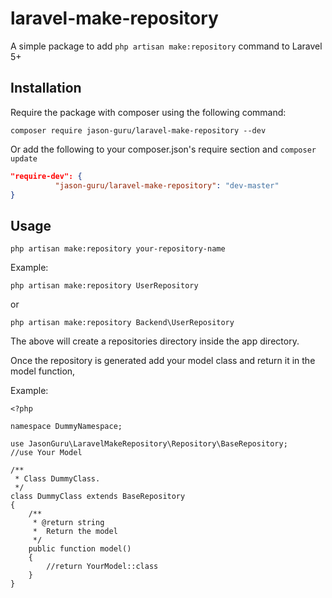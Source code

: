 # laravel-make-repository
A simple package to add `php artisan make:repository` command to Laravel 5+

## Installation
Require the package with composer using the following command:

`composer require jason-guru/laravel-make-repository --dev`

Or add the following to your composer.json's require section and `composer update`

```json
"require-dev": {
          "jason-guru/laravel-make-repository": "dev-master"
}
```
## Usage
`php artisan make:repository your-repository-name`

Example:
```
php artisan make:repository UserRepository
```
or
```
php artisan make:repository Backend\UserRepository
```

The above will create a repositories directory inside the app directory.

Once the repository is generated add your model class and return it in the model function,

Example:

```
<?php

namespace DummyNamespace;

use JasonGuru\LaravelMakeRepository\Repository\BaseRepository;
//use Your Model

/**
 * Class DummyClass.
 */
class DummyClass extends BaseRepository
{
    /**
     * @return string
     *  Return the model
     */
    public function model()
    {
        //return YourModel::class
    }
}

```


